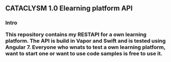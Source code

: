 <h2> CATACLYSM 1.0 Elearning platform API</h2>
   
   <h3> Intro <h/3>
    
  <p style="size: 10px;">This repository contains my RESTAPI for a own learning platform. The API is build in Vapor and Swift and is tested using Angular 7. Everyone who wnats to test a own learning platform, want to start one or want to use code samples is free to use it.</p>
    

